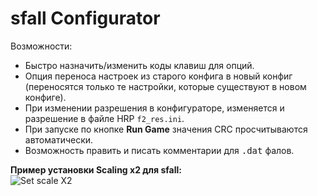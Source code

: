 # sfall Configurator

Возможности:
+ Быстро назначить/изменить коды клавиш для опций.
+ Опция переноса настроек из старого конфига в новый конфиг (переносятся только те настройки, которые существуют в новом конфиге).
+ При изменении разрешения в конфигураторе, изменяется и разрешение в файле HRP `f2_res.ini`.
+ При запуске по кнопке **Run Game** значения CRC просчитываются автоматически.
+ Возможность править и писать комментарии для <kbd>.dat</kbd> фалов.

**Пример установки Scaling x2 для sfall:**<br>
![Set scale X2](/demo/Set_x2.gif)